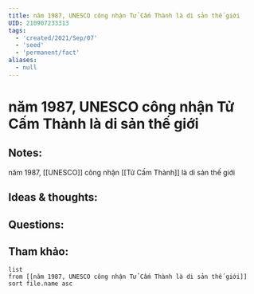 ```yaml
---
title: năm 1987, UNESCO công nhận Tử Cấm Thành là di sản thế giới
UID: 210907233313
tags:
  - 'created/2021/Sep/07'
  - 'seed'
  - 'permanent/fact'
aliases:
  - null
---
```

# năm 1987, UNESCO công nhận Tử Cấm Thành là di sản thế giới

## Notes:
năm 1987, [[UNESCO]] công nhận [[Tử Cấm Thành]] là di sản thế giới

## Ideas & thoughts:

## Questions:


## Tham khảo:
```dataview
list
from [[năm 1987, UNESCO công nhận Tử Cấm Thành là di sản thế giới]]
sort file.name asc
```